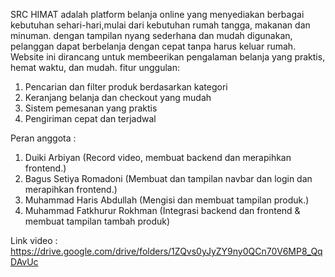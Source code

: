 
SRC HIMAT adalah platform belanja online yang menyediakan berbagai kebutuhan sehari-hari,mulai dari kebutuhan rumah tangga, makanan dan minuman. dengan tampilan nyang sederhana dan mudah digunakan,
pelanggan dapat berbelanja dengan cepat tanpa harus keluar rumah. Website ini dirancang untuk membeerikan pengalaman belanja yang praktis, hemat waktu, dan mudah.
fitur unggulan:
1. Pencarian dan filter produk berdasarkan kategori
2. Keranjang belanja dan checkout yang mudah
3. Sistem pemesanan yang praktis
4. Pengiriman cepat dan terjadwal
   
Peran anggota :
1. Duiki Arbiyan
   (Record video, membuat backend dan merapihkan frontend.)
2. Bagus Setiya Romadoni
   (Membuat dan tampilan navbar dan login dan merapihkan frontend.)
3. Muhammad Haris Abdullah
   (Mengisi dan membuat tampilan produk.)
4. Muhammad Fatkhurur Rokhman
   (Integrasi backend dan frontend & membuat tampilan tambah produk)
   

Link video :
https://drive.google.com/drive/folders/1ZQvs0yJyZY9ny0QCn70V6MP8_QqDAvUc
